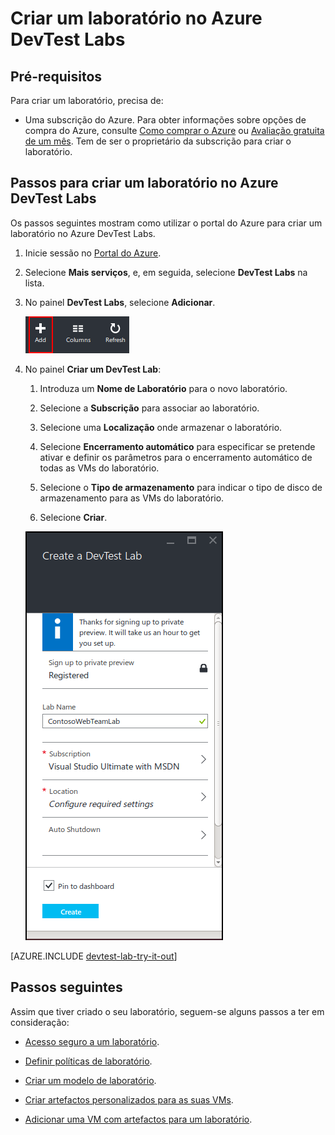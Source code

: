 <properties
    pageTitle="Criar um laboratório no Azure DevTest Labs | Microsoft Azure"
    description="Criar um laboratório no Azure DevTest Labs para máquinas virtuais"
    services="devtest-lab,virtual-machines"
    documentationCenter="na"
    authors="tomarcher"
    manager="douge"
    editor=""/>

<tags
    ms.service="devtest-lab"
    ms.workload="na"
    ms.tgt_pltfrm="na"
    ms.devlang="na"
    ms.topic="get-started-article"
    ms.date="09/12/2016"
    ms.author="tarcher"/>

# Criar um laboratório no Azure DevTest Labs

## Pré-requisitos

Para criar um laboratório, precisa de:

- Uma subscrição do Azure. Para obter informações sobre opções de compra do Azure, consulte [Como comprar o Azure](https://azure.microsoft.com/pricing/purchase-options/) ou [Avaliação gratuita de um mês](https://azure.microsoft.com/pricing/free-trial/). Tem de ser o proprietário da subscrição para criar o laboratório.

## Passos para criar um laboratório no Azure DevTest Labs

Os passos seguintes mostram como utilizar o portal do Azure para criar um laboratório no Azure DevTest Labs. 

1. Inicie sessão no [Portal do Azure](http://go.microsoft.com/fwlink/p/?LinkID=525040).

1. Selecione **Mais serviços**, e, em seguida, selecione **DevTest Labs** na lista.

1. No painel **DevTest Labs**, selecione **Adicionar**.

    ![Adicionar um laboratório](./media/devtest-lab-create-lab/add-lab-button.png)

1. No painel **Criar um DevTest Lab**:

    1. Introduza um **Nome de Laboratório** para o novo laboratório.
    
    1. Selecione a **Subscrição** para associar ao laboratório.
    
    1. Selecione uma **Localização** onde armazenar o laboratório.
    
    1. Selecione **Encerramento automático** para especificar se pretende ativar e definir os parâmetros para o encerramento automático de todas as VMs do laboratório.
    
    1. Selecione o **Tipo de armazenamento** para indicar o tipo de disco de armazenamento para as VMs do laboratório. 
    
    1. Selecione **Criar**.

    ![Painel Criar um laboratório](./media/devtest-lab-create-lab/create-devtestlab-blade.png)

[AZURE.INCLUDE [devtest-lab-try-it-out](../../includes/devtest-lab-try-it-out.md)]

## Passos seguintes

Assim que tiver criado o seu laboratório, seguem-se alguns passos a ter em consideração:

- [Acesso seguro a um laboratório](devtest-lab-add-devtest-user.md).

- [Definir políticas de laboratório](devtest-lab-set-lab-policy.md).

- [Criar um modelo de laboratório](devtest-lab-create-template.md).

- [Criar artefactos personalizados para as suas VMs](devtest-lab-artifact-author.md).

- [Adicionar uma VM com artefactos para um laboratório](devtest-lab-add-vm-with-artifacts.md).


<!--HONumber=sep16_HO2-->


